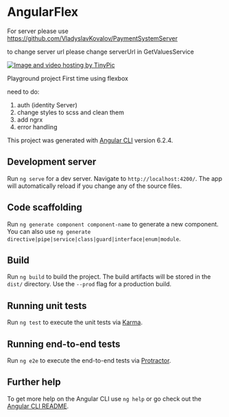 # AngularFlex

For server please use https://github.com/VladyslavKovalov/PaymentSystemServer

to change server url please change serverUrl in GetValuesService

<a href="http://tinypic.com?ref=abkxhg" target="_blank"><img src="http://i64.tinypic.com/abkxhg.jpg" border="0" alt="Image and video hosting by TinyPic"></a>


Playground project 
First time using flexbox 

need to do:

1) auth (identity Server)
2) change styles to scss and clean them
3) add ngrx
4) error handling


This project was generated with [Angular CLI](https://github.com/angular/angular-cli) version 6.2.4.

## Development server

Run `ng serve` for a dev server. Navigate to `http://localhost:4200/`. The app will automatically reload if you change any of the source files.

## Code scaffolding

Run `ng generate component component-name` to generate a new component. You can also use `ng generate directive|pipe|service|class|guard|interface|enum|module`.

## Build

Run `ng build` to build the project. The build artifacts will be stored in the `dist/` directory. Use the `--prod` flag for a production build.

## Running unit tests

Run `ng test` to execute the unit tests via [Karma](https://karma-runner.github.io).

## Running end-to-end tests

Run `ng e2e` to execute the end-to-end tests via [Protractor](http://www.protractortest.org/).

## Further help

To get more help on the Angular CLI use `ng help` or go check out the [Angular CLI README](https://github.com/angular/angular-cli/blob/master/README.md).
